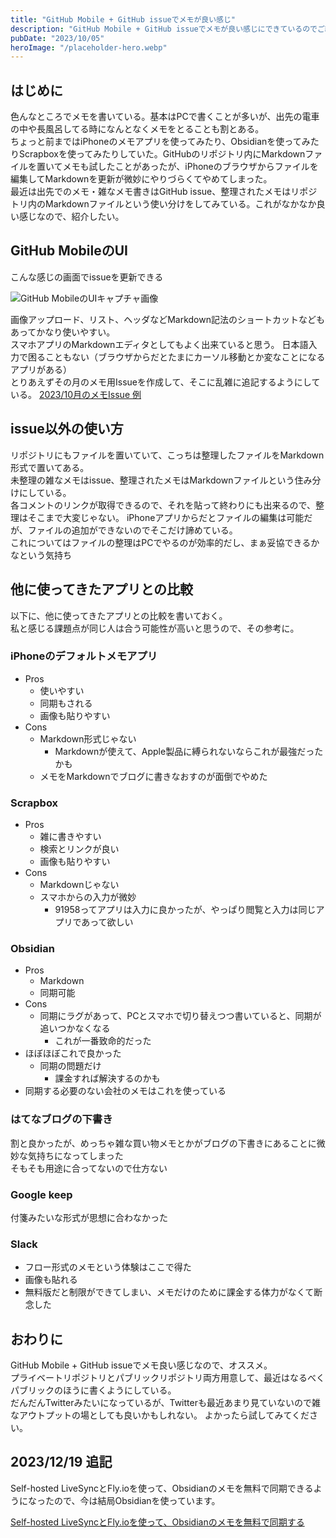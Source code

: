 ```yaml
---
title: "GitHub Mobile + GitHub issueでメモが良い感じ"
description: "GitHub Mobile + GitHub issueでメモが良い感じにできているのでご紹介"
pubDate: "2023/10/05"
heroImage: "/placeholder-hero.webp"
---
```


## はじめに

色んなところでメモを書いている。基本はPCで書くことが多いが、出先の電車の中や長風呂してる時になんとなくメモをとることも割とある。  
ちょっと前まではiPhoneのメモアプリを使ってみたり、Obsidianを使ってみたりScrapboxを使ってみたりしていた。GitHubのリポジトリ内にMarkdownファイルを置いてメモも試したことがあったが、iPhoneのブラウザからファイルを編集してMarkdownを更新が微妙にやりづらくてやめてしまった。  
最近は出先でのメモ・雑なメモ書きはGitHub issue、整理されたメモはリポジトリ内のMarkdownファイルという使い分けをしてみている。これがなかなか良い感じなので、紹介したい。

## GitHub MobileのUI

こんな感じの画面でissueを更新できる

![GitHub MobileのUIキャプチャ画像](/2023-10-05/github-mobile-ui.webp)

画像アップロード、リスト、ヘッダなどMarkdown記法のショートカットなどもあってかなり使いやすい。  
スマホアプリのMarkdownエディタとしてもよく出来ていると思う。
日本語入力で困ることもない（ブラウザからだとたまにカーソル移動とか変なことになるアプリがある）  
とりあえずその月のメモ用Issueを作成して、そこに乱雑に追記するようにしている。
[2023/10月のメモIssue 例](https://github.com/tkancf/p/issues/2)  

## issue以外の使い方

リポジトリにもファイルを置いていて、こっちは整理したファイルをMarkdown形式で置いてある。  
未整理の雑なメモはissue、整理されたメモはMarkdownファイルという住み分けにしている。  
各コメントのリンクが取得できるので、それを貼って終わりにも出来るので、整理はそこまで大変じゃない。
iPhoneアプリからだとファイルの編集は可能だが、ファイルの追加ができないのでそこだけ諦めている。  
これについてはファイルの整理はPCでやるのが効率的だし、まぁ妥協できるかなという気持ち

## 他に使ってきたアプリとの比較

以下に、他に使ってきたアプリとの比較を書いておく。  
私と感じる課題点が同じ人は合う可能性が高いと思うので、その参考に。

### iPhoneのデフォルトメモアプリ

- Pros
  - 使いやすい
  - 同期もされる
  - 画像も貼りやすい
- Cons
  - Markdown形式じゃない
    - Markdownが使えて、Apple製品に縛られないならこれが最強だったかも
  - メモをMarkdownでブログに書きなおすのが面倒でやめた

### Scrapbox

- Pros
  - 雑に書きやすい
  - 検索とリンクが良い
  - 画像も貼りやすい
- Cons
  - Markdownじゃない
  - スマホからの入力が微妙
    - 91958ってアプリは入力に良かったが、やっぱり閲覧と入力は同じアプリであって欲しい

### Obsidian

- Pros
  - Markdown
  - 同期可能
- Cons
  - 同期にラグがあって、PCとスマホで切り替えつつ書いていると、同期が追いつかなくなる
    - これが一番致命的だった
- ほぼほぼこれで良かった
  - 同期の問題だけ
    - 課金すれば解決するのかも
- 同期する必要のない会社のメモはこれを使っている

### はてなブログの下書き

割と良かったが、めっちゃ雑な買い物メモとかがブログの下書きにあることに微妙な気持ちになってしまった  
そもそも用途に合ってないので仕方ない

### Google keep

付箋みたいな形式が思想に合わなかった

### Slack

- フロー形式のメモという体験はここで得た
- 画像も貼れる
- 無料版だと制限ができてしまい、メモだけのために課金する体力がなくて断念した

## おわりに

GitHub Mobile + GitHub issueでメモ良い感じなので、オススメ。  
プライベートリポジトリとパブリックリポジトリ両方用意して、最近はなるべくパブリックのほうに書くようにしている。  
だんだんTwitterみたいになっているが、Twitterも最近あまり見ていないので雑なアウトプットの場としても良いかもしれない。
よかったら試してみてください。

## 2023/12/19 追記

Self-hosted LiveSyncとFly.ioを使って、Obsidianのメモを無料で同期できるようになったので、今は結局Obsidianを使っています。

[Self-hosted LiveSyncとFly.ioを使って、Obsidianのメモを無料で同期する](https://tkancf.com/blog/sync-obsidian-notes-free-self-hosted-livesync-flyio/)
